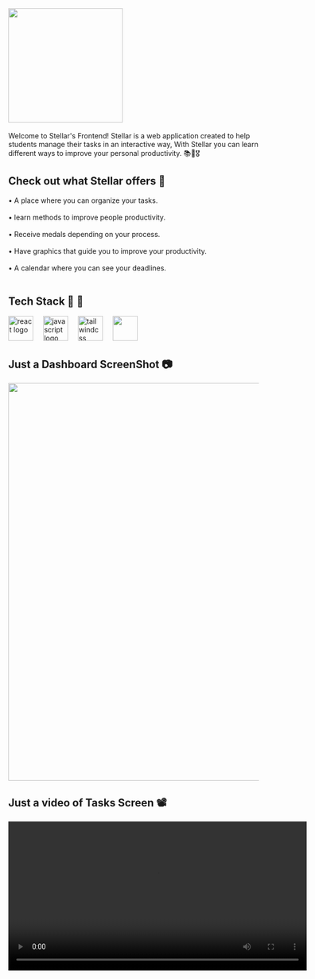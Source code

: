 ## <img src="https://github.com/user-attachments/assets/84706774-009a-4879-aa7c-cc874fd540eb" width="230"> ##

Welcome to Stellar's Frontend! Stellar is a web application created to help students manage their tasks in an interactive way, With Stellar you can learn different ways to improve your personal productivity. 📚🌠🎖️


##  Check out what Stellar offers 👀 ##

<p align="left">• A place where you can organize your tasks. <br><br>
• learn methods to improve people productivity. <br><br>
• Receive medals depending on your process. <br><br>
• Have graphics that guide you to improve your productivity. <br><br>
• A calendar where you can see your deadlines. <br><br> 

## Tech Stack 🧬 🌌 ##
<div align="left">
  <img src="https://cdn.jsdelivr.net/gh/devicons/devicon/icons/react/react-original.svg" height="50" alt="react logo"  />
  <img width="12" />
  <img src="https://cdn.jsdelivr.net/gh/devicons/devicon/icons/javascript/javascript-original.svg" height="50" alt="javascript logo"  />
  <img width="12" />
  <img src="https://cdn.simpleicons.org/tailwindcss/06B6D4" height="50" alt="tailwindcss logo"  />
   <img width="12" />
  <img src="https://github.com/user-attachments/assets/2f6467e2-9ad5-4f7b-8e86-2a4fde9cc72b" height="50" />
</div>

## Just a Dashboard ScreenShot 📷 ## 

<img src="https://github.com/user-attachments/assets/38fa90ad-7475-4c08-8578-ef90da4ee776" width="800" />

## Just a video of Tasks Screen 📽️ ##

<video src="https://github.com/user-attachments/assets/dfa9e867-5267-4371-8fda-062ed276f7a6" width="600" />

